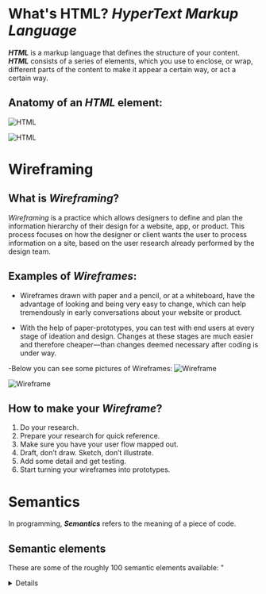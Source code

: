 # What's HTML? _HyperText Markup Language_
_**HTML**_ is a markup language that defines the structure of your content. _**HTML**_ consists of a series of elements, which you use to enclose, or wrap, different parts of the content to make it appear a certain way, or act a certain way.



## Anatomy of an _**HTML**_ element:
![HTML](https://developer.mozilla.org/en-US/docs/Learn/Getting_started_with_the_web/HTML_basics/grumpy-cat-small.png)

![HTML](https://developer.mozilla.org/en-US/docs/Learn/Getting_started_with_the_web/HTML_basics/grumpy-cat-attribute-small.png)




# Wireframing
## What is _**Wireframing**_?


_Wireframing_ is a practice which allows designers to define and plan the information hierarchy of their design for a website, app, or product. This process focuses on how the designer or client wants the user to process information on a site, based on the user research already performed by the design team.

## Examples of _**Wireframes**_: 
* Wireframes drawn with paper and a pencil, or at a whiteboard, have the advantage of looking and being very easy to change, which can help tremendously in early conversations about your website or product.


* With the help of paper-prototypes, you can test with end users at every stage of ideation and design. Changes at these stages are much easier and therefore cheaper—than changes deemed necessary after coding is under way.

-Below you can see some pictures of Wireframes:
![Wireframe](https://d33wubrfki0l68.cloudfront.net/dbb80f2f6a5dafa25f702ad00bc429057fb59cec/52716/en/blog/uploads/versions/samuel-student-wireframe---x----972-715x---.png)



![Wireframe](https://d33wubrfki0l68.cloudfront.net/d05f41832b3fcbf49c8c0efc39552b1531c13bcd/ca978/en/blog/uploads/mapping-out-a-user-flow-by-hand.jpg)



## How to make your _**Wireframe**_?
1. Do your research.
2. Prepare your research for quick reference.
3. Make sure you have your user flow mapped out.
4. Draft, don’t draw. Sketch, don’t illustrate.
5. Add some detail and get testing.
6. Start turning your wireframes into prototypes.








# Semantics
In programming, _**Semantics**_ refers to the meaning of a piece of code.


## Semantic elements
These are some of the roughly 100 semantic elements available:
"<article> 
<aside>
<details>
<figcaption>
<figure>
<footer>
<header>
<main>
<mark>
<nav>
<section>
<summary>
<time>"

